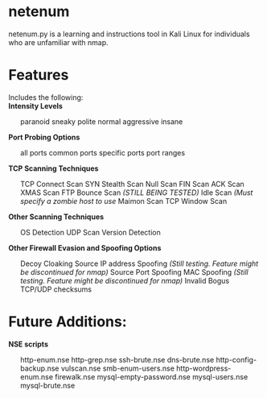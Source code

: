 # netenum
netenum.py is a learning and instructions tool in Kali Linux for individuals who are unfamiliar with nmap. 

# Features
Includes the following:<br>
<b>Intensity Levels</b>
  <ul>
    <il>paranoid</il>
    <il>sneaky</il>
    <il>polite</il>
    <il>normal</il>
    <il>aggressive</il>
    <il>insane</il>
  </ul>
  
<b>Port Probing Options</b>
  <ul>
    <il>all ports</il>
    <il>common ports</il>
    <il>specific ports</il>
    <il>port ranges</il>
  </ul>

<b>TCP Scanning Techniques</b>
  <ul>
    <il>TCP Connect Scan</il>
    <il>SYN Stealth Scan</il>
    <il>Null Scan</il>
    <il>FIN Scan</il>
    <il>ACK Scan</il>
    <il>XMAS Scan</il>
    <il>FTP Bounce Scan <i>(STILL BEING TESTED)</i></il>
    <il>Idle Scan <i>(Must specify a zombie host to use</i></il>
    <il>Maimon Scan</il>
    <il>TCP Window Scan</il>
   </ul>
 
<b>Other Scanning Techniques</b>
  <ul>
    <il>OS Detection</il>
    <il>UDP Scan</il>
    <il>Version Detection</il>
  </ul>

<b>Other Firewall Evasion and Spoofing Options</b>
  <ul>
    <il>Decoy Cloaking</il>
    <il>Source IP address Spoofing <i>(Still testing. Feature might be discontinued for nmap)</i></il>
    <il>Source Port Spoofing</il>
    <il>MAC Spoofing <i>(Still testing. Feature might be discontinued for nmap)</i></il>
    <il>Invalid Bogus TCP/UDP checksums</il>
  </ul>

# Future Additions:
<b>NSE scripts</b>
  <ul>
    <il>http-enum.nse</il>
    <il>http-grep.nse</il>
    <il>ssh-brute.nse</il>
    <il>dns-brute.nse</il>
    <il>http-config-backup.nse</il>
    <il>vulscan.nse</il>
    <il>smb-enum-users.nse</il>
    <il>http-wordpress-enum.nse</il>
    <il>firewalk.nse</il>
    <il>mysql-empty-password.nse</il>
    <il>mysql-users.nse</il>
    <il>mysql-brute.nse</il>
  </ul>
